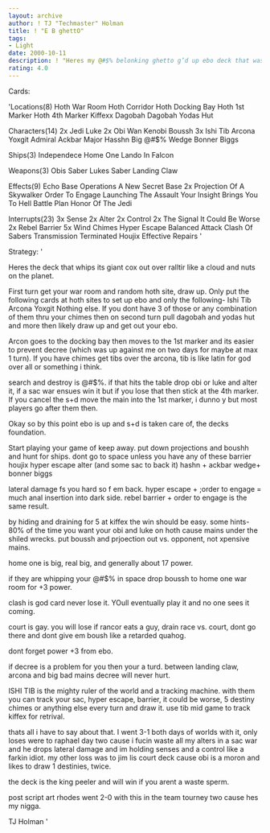 ```yaml
---
layout: archive
author: ! TJ "Techmaster" Holman
title: ! "E B ghettO"
tags:
- Light
date: 2000-10-11
description: ! "Heres my @#$% belonking ghetto g’d up ebo deck that was tha talk of the muthafucin town at dcon."
rating: 4.0
---
```

Cards: 

'Locations(8)
Hoth War Room
Hoth Corridor
Hoth Docking Bay
Hoth 1st Marker
Hoth 4th Marker
Kiffexx
Dagobah
Dagobah Yodas Hut

Characters(14)
2x Jedi Luke
2x Obi Wan Kenobi
Boussh
3x Ishi Tib
Arcona
Yoxgit
Admiral Ackbar
Major Hasshn
Big @#$% Wedge
Bonner Biggs

Ships(3)
Independece
Home One
Lando In Falcon

Weapons(3)
Obis Saber
Lukes Saber
Landing Claw

Effects(9)
Echo Base Operations
A New Secret Base
2x Projection Of A Skywalker
Order To Engage
Launching The Assault
Your Insight Brings You To Hell
Battle Plan
Honor Of The Jedi

Interrupts(23)
3x Sense
2x Alter
2x Control
2x The Signal
It Could Be Worse
2x Rebel Barrier
5x Wind Chimes
Hyper Escape
Balanced Attack
Clash Of Sabers
Transmission Terminated
Houjix
Effective Repairs '

Strategy: '

Heres the deck that whips its giant cox out over ralltir like a cloud and nuts on the planet.

First turn get your war room and random hoth site, draw up. Only put the following cards at hoth sites to set up ebo and only the following-
Ishi Tib
Arcona
Yoxgit
Nothing else. If you dont have 3 of those or any combination of them thru your chimes then on second turn pull dagobah and yodas hut and more then likely draw up and get out your ebo.

Arcon goes to the docking bay then moves to the 1st marker and its easier to prevent decree (which was up against me on two days for maybe at max 1 turn). If you have chimes get tibs over the arcona, tib is like latin for god over all or something i think.

search and destroy is @#$%. if that hits the table drop obi or luke and alter it, if a sac war ensues win it but if you lose that then stick at the 4th marker. If you cancel the s+d move the main into the 1st marker, i dunno y but most players go after them then.

Okay so by this point ebo is up and s+d is taken care of, the decks foundation.

Start playing your game of keep away. put down projections and boushh and hunt for ships. dont go to space unless you have any of these
barrier
houjix
hyper escape
alter (and some sac to back it)
hashn + ackbar
wedge+ bonner biggs

lateral damage fs you hard so f em back. hyper escape + ;order to engage = much anal insertion into dark side.	rebel barrier + order to engage is the same result.

by hiding and draining for 5 at kiffex the win should be easy.
some hints-
80% of the time you want your obi and luke on hoth cause mains under the shiled wrecks. put boussh and prjoection out vs. opponent, not xpensive mains.

home one is big, real big, and generally about 17 power.

if they are whipping your @#$% in space drop boussh to home one war room for +3 power.

clash is god card never lose it. YOull eventually play it and no one sees it coming.

court is gay. you will lose if rancor eats a guy, drain race vs. court, dont go there and dont give em boush like a retarded quahog.

dont forget power +3 from ebo.

if decree is a problem for you then your a turd.  between landing claw, arcona and big bad mains decree will never hurt.

ISHI TIB is the mighty ruler of the world and a tracking machine.  with them you can track your sac, hyper escape, barrier, it could be worse, 5 destiny chimes or anything else every turn and draw it.  use tib mid game to track kiffex for retrival.

thats all i have to say about that.
I went 3-1 both days of worlds with it, only loses were to raphael day two cause i fucin waste all my alters in a sac war and he drops lateral damage and im holding senses and a control like a farkin idiot.
my other loss was to jim lis court deck cause obi is a moron and likes to draw 1 destinies, twice.

the deck is the king peeler and will win if you arent a waste sperm.

post script art rhodes went 2-0 with this in the team tourney two cause hes my nigga.

TJ Holman '